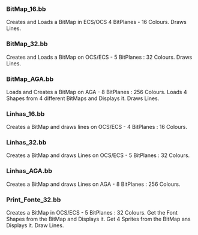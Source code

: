 ### BitMap_16.bb
Creates and Loads a BitMap in ECS/OCS 4 BitPlanes - 16 Colours. Draws Lines.

### BitMap_32.bb
Creates and Loads a BitMap on OCS/ECS - 5 BitPlanes : 32 Colours. Draws Lines.

### BitMap_AGA.bb
Loads and Creates a BitMap on AGA - 8 BitPlanes : 256 Colours. Loads 4 Shapes from 4 different BitMaps and Displays it. Draws Lines.

### Linhas_16.bb
Creates a BitMap and draws lines on OCS/ECS - 4 BitPlanes : 16 Colours.

### Linhas_32.bb
Creates a BitMap and draws Lines on OCS/ECS - 5 BitPlanes : 32 Colours.

### Linhas_AGA.bb
Creates a BitMap and draws Lines on AGA - 8 BitPlanes : 256 Colours.

### Print_Fonte_32.bb
Creates a BitMap in OCS/ECS - 5 BitPlanes : 32 Colours.
Get the Font Shapes from the BitMap and Displays it.
Get 4 Sprites from the BitMap ans Displays it.
Draw Lines.
